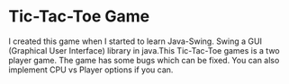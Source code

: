 # Tic-Tac-Toe Game
I created this game when I started to learn Java-Swing. Swing a GUI (Graphical User Interface) library in java.This Tic-Tac-Toe games is a two player game.  The game has some bugs which can be fixed.  You can also implement CPU vs Player options if you can.
